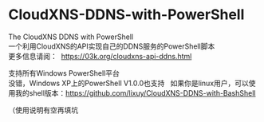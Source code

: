 # CloudXNS-DDNS-with-PowerShell
The CloudXNS DDNS with PowerShell  
一个利用CloudXNS的API实现自己的DDNS服务的PowerShell脚本  
更多信息请阅：  https://03k.org/cloudxns-api-ddns.html  

支持所有Windows PowerShell平台  
没错，Windows XP上的PowerShell V1.0.0也支持  
如果你是linux用户，可以使用我的shell版本：https://github.com/lixuy/CloudXNS-DDNS-with-BashShell  

（使用说明有空再填坑
